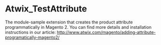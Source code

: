 # Atwix_TestAttribute
The module-sample extension that creates the product attribute programmatically in Magento 2.
You can find more details and installation instructions in our article: http://www.atwix.com/magento/adding-attribute-programatically-magento2/
